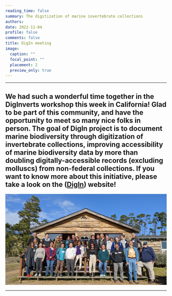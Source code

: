 ```yaml
--- 
reading_time: false
summary: The digitization of marine invertebrate collections 
authors:
date: 2022-11-04
profile: false
comments: false
title: DigIn meeting 
image:
  caption: ""
  focal_point: ""
  placement: 2
  preview_only: true
---
```

---

We had such a wonderful time together in the DigInverts workshop this week in California! Glad to be part of this community, and have the opportunity to 
meet so many nice folks in person. The goal of DigIn project is to document marine biodiversity through digitization of invertebrate collections, improving 
accessibility of marine biodiversity data by more than doubling digitally-accessible records (excluding molluscs) from non-federal collections. If you want to
know more about this initiative, please take a look on the ([DigIn](https://www.digin-tcn.org/)) website!
---
![dig](https://raw.githubusercontent.com/rosanafcunha/website_rosanafcunha/master/content/post/digin/featured.jpg "dig")

---
